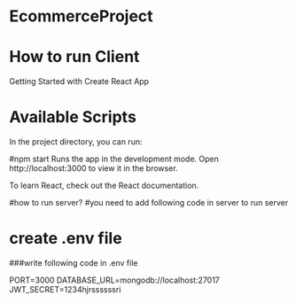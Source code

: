 # EcommerceProject
# How to run Client
Getting Started with Create React App
# Available Scripts
In the project directory, you can run:

#npm start
Runs the app in the development mode.
Open http://localhost:3000 to view it in the browser.

To learn React, check out the React documentation.

#how to run server? #you need to add following code in server to run server

# create .env file
###write following code in .env file

PORT=3000
DATABASE_URL=mongodb://localhost:27017 
JWT_SECRET=1234hjrssssssri
